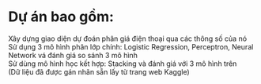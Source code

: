 # Dự án bao gồm:
<div>Xây dựng giao diện dự đoán phân giá điện thoại qua các thông số của nó</div>
<div>Sử dụng 3 mô hình phân lớp chính: Logistic Regression, Perceptron, Neural Network vá đánh giá so sánh 3 mô hình</div>
<div>Sử dùng mô hình học kết hợp: Stacking và đánh giá với 3 mô hình trên</div>
<div>(Dữ liệu đã được gán nhãn sẵn lấy từ trang web Kaggle)</div>
